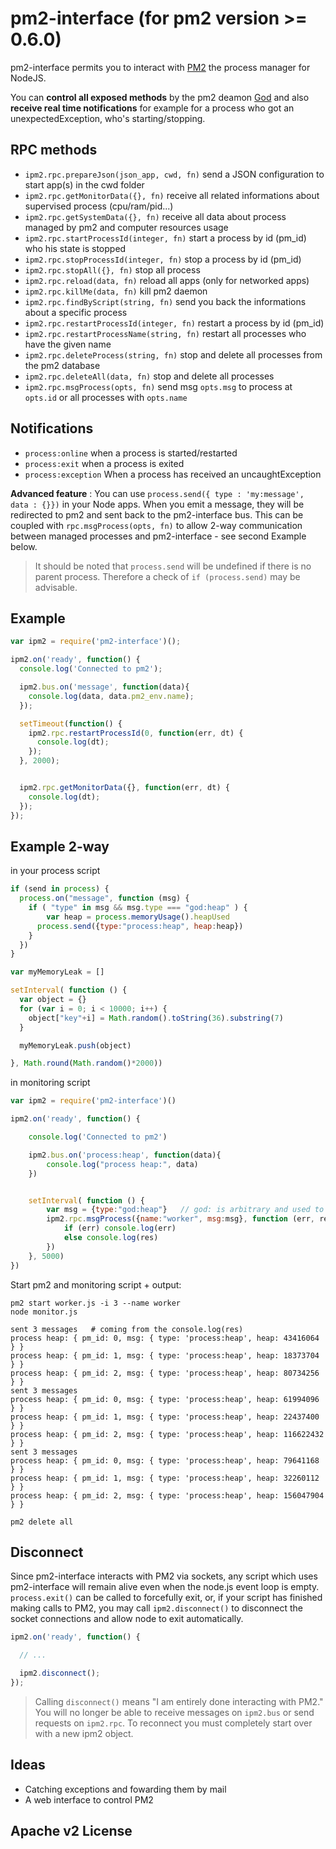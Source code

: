 # pm2-interface (for pm2 version >= 0.6.0)

pm2-interface permits you to interact with [PM2](https://github.com/Unitech/pm2) the process manager for NodeJS.

You can **control all exposed methods** by the pm2 deamon [God](https://github.com/Unitech/pm2/blob/master/lib/God.js) and also **receive real time notifications** for example for a process who got an unexpectedException, who's starting/stopping.

## RPC methods

- `ipm2.rpc.prepareJson(json_app, cwd, fn)` send a JSON configuration to start app(s) in the cwd folder
- `ipm2.rpc.getMonitorData({}, fn)` receive all related informations about supervised process (cpu/ram/pid...)
- `ipm2.rpc.getSystemData({}, fn)` receive all data about process managed by pm2 and computer resources usage
- `ipm2.rpc.startProcessId(integer, fn)` start a process by id (pm_id) who his state is stopped
- `ipm2.rpc.stopProcessId(integer, fn)` stop a process by id (pm_id)
- `ipm2.rpc.stopAll({}, fn)` stop all process
- `ipm2.rpc.reload(data, fn)` reload all apps (only for networked apps)
- `ipm2.rpc.killMe(data, fn)` kill pm2 daemon
- `ipm2.rpc.findByScript(string, fn)` send you back the informations about a specific process
- `ipm2.rpc.restartProcessId(integer, fn)` restart a process by id (pm_id)
- `ipm2.rpc.restartProcessName(string, fn)` restart all processes who have the given name
- `ipm2.rpc.deleteProcess(string, fn)` stop and delete all processes from the pm2 database
- `ipm2.rpc.deleteAll(data, fn)` stop and delete all processes
- `ipm2.rpc.msgProcess(opts, fn)` send msg `opts.msg` to process at `opts.id` or all processes with `opts.name`

## Notifications

- `process:online` when a process is started/restarted
- `process:exit` when a process is exited
- `process:exception` When a process has received an uncaughtException

**Advanced feature** : You can use `process.send({ type : 'my:message', data : {}})` in your Node apps. When you emit a message, they will be redirected to pm2 and sent back to the pm2-interface bus. This can be coupled with `rpc.msgProcess(opts, fn)` to allow 2-way communication between managed processes and pm2-interface - see second Example below.

> It should be noted that `process.send` will be undefined if there is no parent process. Therefore a check of `if (process.send)` may be advisable.

## Example

```javascript
var ipm2 = require('pm2-interface')();

ipm2.on('ready', function() {
  console.log('Connected to pm2');

  ipm2.bus.on('message', function(data){
    console.log(data, data.pm2_env.name);
  });

  setTimeout(function() {
    ipm2.rpc.restartProcessId(0, function(err, dt) {
      console.log(dt);
    });
  }, 2000);


  ipm2.rpc.getMonitorData({}, function(err, dt) {
    console.log(dt);
  });
});
```

## Example 2-way

in your process script
```javascript
if (send in process) {
  process.on("message", function (msg) {
    if ( "type" in msg && msg.type === "god:heap" ) {
        var heap = process.memoryUsage().heapUsed
      process.send({type:"process:heap", heap:heap})
    }
  })
}

var myMemoryLeak = []

setInterval( function () {
  var object = {}
  for (var i = 0; i < 10000; i++) {
    object["key"+i] = Math.random().toString(36).substring(7)
  }

  myMemoryLeak.push(object)

}, Math.round(Math.random()*2000))
```
in monitoring script
```javascript
var ipm2 = require('pm2-interface')()

ipm2.on('ready', function() {

    console.log('Connected to pm2')

    ipm2.bus.on('process:heap', function(data){
        console.log("process heap:", data)
    })


    setInterval( function () {
        var msg = {type:"god:heap"}   // god: is arbitrary and used to distinguish incoming & outgoing msgs
        ipm2.rpc.msgProcess({name:"worker", msg:msg}, function (err, res) {
            if (err) console.log(err)
            else console.log(res)
        })
    }, 5000)
})
```
Start pm2 and monitoring script + output:
```shell
pm2 start worker.js -i 3 --name worker
node monitor.js

sent 3 messages   # coming from the console.log(res)
process heap: { pm_id: 0, msg: { type: 'process:heap', heap: 43416064 } }
process heap: { pm_id: 1, msg: { type: 'process:heap', heap: 18373704 } }
process heap: { pm_id: 2, msg: { type: 'process:heap', heap: 80734256 } }
sent 3 messages
process heap: { pm_id: 0, msg: { type: 'process:heap', heap: 61994096 } }
process heap: { pm_id: 1, msg: { type: 'process:heap', heap: 22437400 } }
process heap: { pm_id: 2, msg: { type: 'process:heap', heap: 116622432 } }
sent 3 messages
process heap: { pm_id: 0, msg: { type: 'process:heap', heap: 79641168 } }
process heap: { pm_id: 1, msg: { type: 'process:heap', heap: 32260112 } }
process heap: { pm_id: 2, msg: { type: 'process:heap', heap: 156047904 } }

pm2 delete all
```

## Disconnect

Since pm2-interface interacts with PM2 via sockets, any script which uses pm2-interface will remain alive even when the node.js event loop is empty. `process.exit()` can be called to forcefully exit, or, if your script has finished making calls to PM2, you may call `ipm2.disconnect()` to disconnect the socket connections and allow node to exit automatically.

```javascript
ipm2.on('ready', function() {

  // ...

  ipm2.disconnect();
});
```

> Calling `disconnect()` means "I am entirely done interacting with PM2." You will no longer be able to receive messages on `ipm2.bus` or send requests on `ipm2.rpc`. To reconnect you must completely start over with a new ipm2 object.

## Ideas

- Catching exceptions and fowarding them by mail
- A web interface to control PM2

## Apache v2 License
